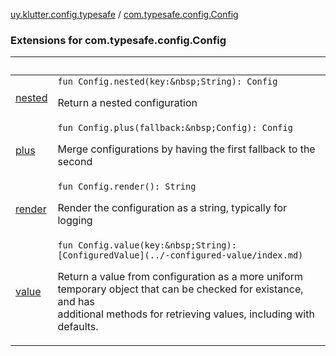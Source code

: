 [uy.klutter.config.typesafe](../index.md) / [com.typesafe.config.Config](.)


### Extensions for com.typesafe.config.Config

|&nbsp;|&nbsp;|
|---|---|
| [nested](nested.md) | `fun Config.nested(key:&nbsp;String): Config`<p>Return a nested configuration</p> |
| [plus](plus.md) | `fun Config.plus(fallback:&nbsp;Config): Config`<p>Merge configurations by having the first fallback to the second</p> |
| [render](render.md) | `fun Config.render(): String`<p>Render the configuration as a string, typically for logging</p> |
| [value](value.md) | `fun Config.value(key:&nbsp;String): [ConfiguredValue](../-configured-value/index.md)`<p>Return a value from configuration as a more uniform temporary object that can be checked for existance, and has<br/>additional methods for retrieving values, including with defaults.</p> |
